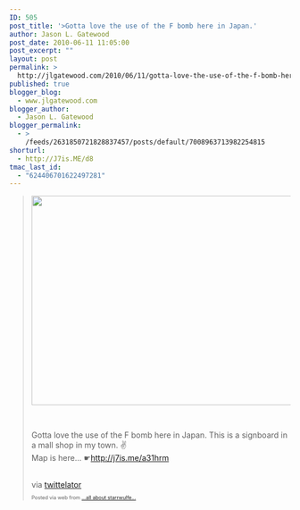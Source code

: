 ```yaml
---
ID: 505
post_title: '>Gotta love the use of the F bomb here in Japan.'
author: Jason L. Gatewood
post_date: 2010-06-11 11:05:00
post_excerpt: ""
layout: post
permalink: >
  http://jlgatewood.com/2010/06/11/gotta-love-the-use-of-the-f-bomb-here-in-japan/
published: true
blogger_blog:
  - www.jlgatewood.com
blogger_author:
  - Jason L. Gatewood
blogger_permalink:
  - >
    /feeds/2631850721828837457/posts/default/7008963713982254815
shorturl:
  - http://J7is.ME/d8
tmac_last_id:
  - "624406701622497281"
---
```

><div><p><a href="http://posterous.com/getfile/files.posterous.com/starrwulfe/cfxpsCoCmjpmcBbJfiigsgJFxBtmgddxtIvhhIqixeHtDuryHwoiimboslzd/7C945ED0-B09C-46F8-A262-990B988524A5.jpg.scaled1000.jpg"><img src="http://posterous.com/getfile/files.posterous.com/starrwulfe/cfxpsCoCmjpmcBbJfiigsgJFxBtmgddxtIvhhIqixeHtDuryHwoiimboslzd/7C945ED0-B09C-46F8-A262-990B988524A5.jpg.scaled500.jpg" width="500" height="375" /></a> </p>  <p> </p>  <p>Gotta love the use of the F bomb here in Japan. This is a signboard in a mall shop in my town. ✌<br />Map is here... ☛<a href="http://j7is.me/a31hrm">http://j7is.me/a31hrm</a></p>  <div> <a href="http://j7is.me/a31hrm"></a><br />  <div>via <a href="http://stone.com/Twittelator">twittelator</a> </div>  </div><p style="font-size: 9px;">  Posted via web from <a href="http://starrwulfe.info/gotta-love-the-use-of-the-f-bomb-here-in-japa">...all about starrwulfe...</a>  </p></div>